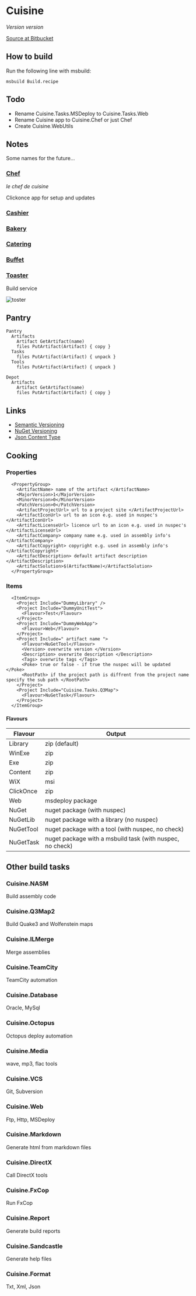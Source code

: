 # Cuisine

*Version $version$*

[Source at Bitbucket](https://bitbucket.org/Hyrtwol/cuisine)

## How to build

Run the following line with msbuild:

	msbuild Build.recipe

## Todo

* Rename Cuisine.Tasks.MSDeploy to Cuisine.Tasks.Web
* Rename Cuisine app to Cuisine.Chef or just Chef
* Create Cuisine.WebUtils

## Notes

Some names for the future...

### [Chef](http://en.wikipedia.org/wiki/Chef)
 
*le chef de cuisine*

Clickonce app for setup and updates

### [Cashier](http://en.wikipedia.org/wiki/Cashier)

### [Bakery](http://en.wikipedia.org/wiki/Cashier)

### [Catering](https://en.wikipedia.org/wiki/Catering)

### [Buffet](https://en.wikipedia.org/wiki/Buffet)

### [Toaster](http://en.wikipedia.org/wiki/Toaster)

Build service

![toster](http://www.turnpixel.com/wp-content/uploads/2010/09/icon.toaster.jpg)

## Pantry

	Pantry
	  Artifacts
	    Artifact GetArtifact(name)
	    files PutArtifact(Artifact) { copy }
	  Tasks
	    files PutArtifact(Artifact) { unpack }
	  Tools
	    files PutArtifact(Artifact) { unpack }
	
	Depot
	  Artifacts
	    Artifact GetArtifact(name)
	    files PutArtifact(Artifact) { copy }

## Links

* [Semantic Versioning](http://semver.org/)
* [NuGet Versioning](http://docs.nuget.org/docs/reference/versioning)
* [Json Content Type](http://stackoverflow.com/questions/477816/the-right-json-content-type)

## Cooking

### Properties

	  <PropertyGroup>
	    <ArtifactName> name of the artifact </ArtifactName>
	    <MajorVersion>1</MajorVersion>
	    <MinorVersion>0</MinorVersion>
	    <PatchVersion>0</PatchVersion>
	    <ArtifactProjectUrl> url to a project site </ArtifactProjectUrl>
	    <ArtifactIconUrl> url to an icon e.g. used in nuspec's </ArtifactIconUrl>
	    <ArtifactLicenseUrl> licence url to an icon e.g. used in nuspec's </ArtifactLicenseUrl>
	    <ArtifactCompany> company name e.g. used in assembly info's </ArtifactCompany>
	    <ArtifactCopyright> copyright e.g. used in assembly info's </ArtifactCopyright>
	    <ArtifactDescription> default artifact description </ArtifactDescription>
	    <ArtifactSolution>$(ArtifactName)</ArtifactSolution>
	  </PropertyGroup>

### Items

	  <ItemGroup>
	    <Project Include="DummyLibrary" />
	    <Project Include="DummyUnitTest">
	      <Flavour>Test</Flavour>
	    </Project>
	    <Project Include="DummyWebApp">
	      <Flavour>Web</Flavour>
	    </Project>
	    <Project Include=" artifact name ">
	      <Flavour>NuGetTool</Flavour>
	      <Version> overwrite version </Version>
	      <Description> overwrite description </Description>
	      <Tags> overwrite tags </Tags>
	      <Poke> true or false - if true the nuspec will be updated </Poke>
	      <RootPath> if the project path is diffrent from the project name specify the sub path </RootPath>
	    </Project>
	    <Project Include="Cuisine.Tasks.Q3Map">
	      <Flavour>NuGetTask</Flavour>
	    </Project>
	  </ItemGroup>

#### Flavours

Flavour   | Output
----------| -------------
Library   | zip (default)
WinExe    | zip
Exe       | zip
Content   | zip
WiX       | msi
ClickOnce | zip
Web       | msdeploy package
NuGet     | nuget package (with nuspec)
NuGetLib  | nuget package with a library (no nuspec)
NuGetTool | nuget package with a tool (with nuspec, no check)
NuGetTask | nuget package with a msbuild task (with nuspec, no check)

## Other build tasks

### Cuisine.NASM
Build assembly code
### Cuisine.Q3Map2
Build Quake3 and Wolfenstein maps
### Cuisine.ILMerge
Merge assemblies
### Cuisine.TeamCity
TeamCity automation
### Cuisine.Database
Oracle, MySql
### Cuisine.Octopus
Octopus deploy automation
### Cuisine.Media
wave, mp3, flac tools
### Cuisine.VCS
Git, Subversion
### Cuisine.Web
Ftp, Http, MSDeploy
### Cuisine.Markdown
Generate html from markdown files
### Cuisine.DirectX
Call DirectX tools
### Cuisine.FxCop
Run FxCop
### Cuisine.Report
Generate build reports
### Cuisine.Sandcastle
Generate help files
### Cuisine.Format
Txt, Xml, Json

